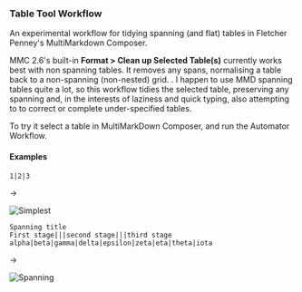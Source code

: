 ### Table Tool Workflow ###


An experimental workflow for tidying spanning (and flat) tables in Fletcher Penney's MultiMarkdown Composer.

MMC 2.6's built-in **Format > Clean up Selected Table(s)** currently works best with non spanning tables. It removes any spans, normalising a table back to a non-spanning (non-nested) grid.
.
I happen to use MMD spanning tables quite a lot, so this workflow tidies the selected table, preserving any spanning and, in the interests of laziness and quick typing, also attempting to to correct or complete under-specified tables.

To try it select a table in MultiMarkDown Composer, and run the Automator Workflow.

#### Examples ####


    1|2|3

→

![Simplest](https://github.com/RobTrew/tree-tools/blob/master/Plain%20text%20outlines%20and%20tables/Simple.png?raw=true)

    Spanning title
    First stage|||second stage|||third stage
    alpha|beta|gamma|delta|epsilon|zeta|eta|theta|iota

→

![Spanning](https://github.com/RobTrew/tree-tools/blob/master/Plain%20text%20outlines%20and%20tables/Span.png?raw=true)

